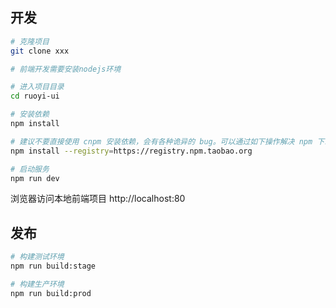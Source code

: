 ## 开发

```bash
# 克隆项目
git clone xxx

# 前端开发需要安装nodejs环境

# 进入项目目录
cd ruoyi-ui

# 安装依赖
npm install

# 建议不要直接使用 cnpm 安装依赖，会有各种诡异的 bug。可以通过如下操作解决 npm 下载速度慢的问题
npm install --registry=https://registry.npm.taobao.org

# 启动服务
npm run dev
```

浏览器访问本地前端项目 http://localhost:80

## 发布

```bash
# 构建测试环境
npm run build:stage

# 构建生产环境
npm run build:prod
```